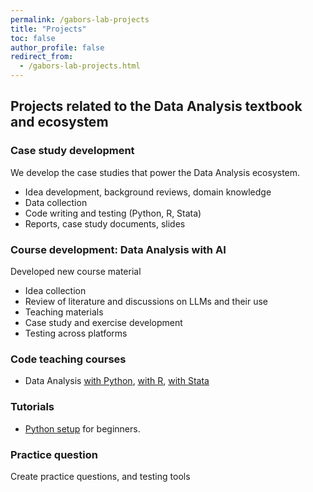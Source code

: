 ```yaml
---
permalink: /gabors-lab-projects
title: "Projects"
toc: false
author_profile: false
redirect_from:
  - /gabors-lab-projects.html
---
```




## Projects related to the Data Analysis textbook and ecosystem

### Case study development 

We develop the case studies that power the Data Analysis ecosystem. 
* Idea development, background reviews, domain knowledge
* Data collection
* Code writing and testing (Python, R, Stata)
* Reports, case study documents, slides

### Course development: Data Analysis with AI

Developed new course material
* Idea collection
* Review of literature and discussions on LLMs and their use
* Teaching materials 
* Case study and exercise development
* Testing across platforms

### Code teaching courses

* Data Analysis [with Python](https://github.com/gabors-data-analysis/da-coding-python), [with R](https://github.com/gabors-data-analysis/da-coding-rstats), [with Stata](https://github.com/gabors-data-analysis/da-coding-stata) 

### Tutorials 

* [Python setup](https://github.com/gabors-data-analysis/da_case_studies/blob/master/ch00-tech-prep/da-setup-python.md) for beginners. 

### Practice question

Create practice questions, and testing tools

